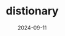 ---
title: distionary
summary: The foundation of the probaverse, distionary makes probability distributions tangible with a flexible, generic framework. It offers a simple interface for evaluating distributions, defining families based on parameters, and customizing your own distributions and evaluation methods.
#weight: 1
date: "2024-09-11"
#tags:
#- R
#date: "2016-04-27T00:00:00Z"

# Optional external URL for project (replaces project detail page).
external_link: http://distionary.netlify.app

image:
  #caption: 
  focal_point: Smart
---